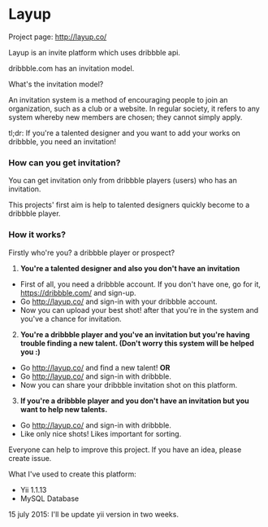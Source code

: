 Layup
=========

Project page:
http://layup.co/

Layup is an invite platform which uses dribbble api.

dribbble.com has an invitation model.

What's the invitation model?

An invitation system is a method of encouraging people to join an organization, such as a club or a website. In regular society, it refers to any system whereby new members are chosen; they cannot simply apply.

tl;dr: If you're a talented designer and you want to add your works on dribbble, you need an invitation!

### How can you get invitation?

You can get invitation only from dribbble players (users) who has an invitation.

This projects' first aim is help to talented designers quickly become to a dribbble player.

### How it works?

Firstly who're you? a dribbble player or prospect?

1. **You're a talented designer and also you don't have an invitation**

- First of all, you need a dribbble account. If you don't have one, go for it, https://dribbble.com/ and sign-up.
- Go http://layup.co/ and sign-in with your dribbble account.
- Now you can upload your best shot! after that you're in the system and you've a chance for invitation.


2. **You're a dribbble player and you've an invitation but you're having trouble finding a new talent. (Don't worry this system will be helped you :)**

- Go http://layup.co/ and find a new talent!
**OR**
- Go http://layup.co/ and sign-in with dribbble.
- Now you can share your dribbble invitation shot on this platform.

3. **If you're a dribbble player and you don't have an invitation but you want to help new talents.**

- Go http://layup.co/ and sign-in with dribbble.
- Like only nice shots! Likes important for sorting.

Everyone can help to improve this project. If you have an idea, please create issue.

What I've used to create this platform:
- Yii 1.1.13
- MySQL Database

15 july 2015: I'll be update yii version in two weeks.
